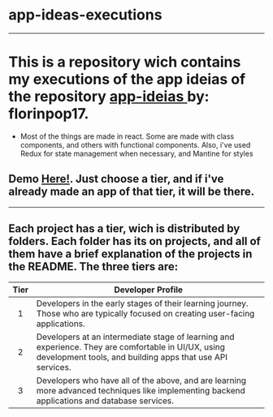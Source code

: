 # app-ideas-executions

---

# This is a repository wich contains my executions of the app ideias of the repository <a href="https://github.com/florinpop17/app-ideas" alt="app-ideas repo link"> app-ideias </a> by: florinpop17.
 * Most of the things are made in react. Some are made with class components, and others with functional components. Also, i've used Redux for state management when necessary, and Mantine for styles
## Demo <a href="https://gammarkin.github.io/app-ideas-executions/" target="_blank">Here!</a>. Just choose a tier, and if i've already made an app of that tier, it will be there.
---

## Each project has a tier, wich is distributed by folders. Each folder has its on projects, and all of them have a brief explanation of the projects in the README. The three tiers are:

| Tier | Developer Profile                                                                                                                                                |
| :--: | ---------------------------------------------------------------------------------------------------------------------------------------------------------------- |
|  1   | Developers in the early stages of their learning journey. Those who are typically focused on creating user-facing applications.                                  |
|  2   | Developers at an intermediate stage of learning and experience. They are comfortable in UI/UX, using development tools, and building apps that use API services. |
|  3   | Developers who have all of the above, and are learning more advanced techniques like implementing backend applications and database services.                    |
